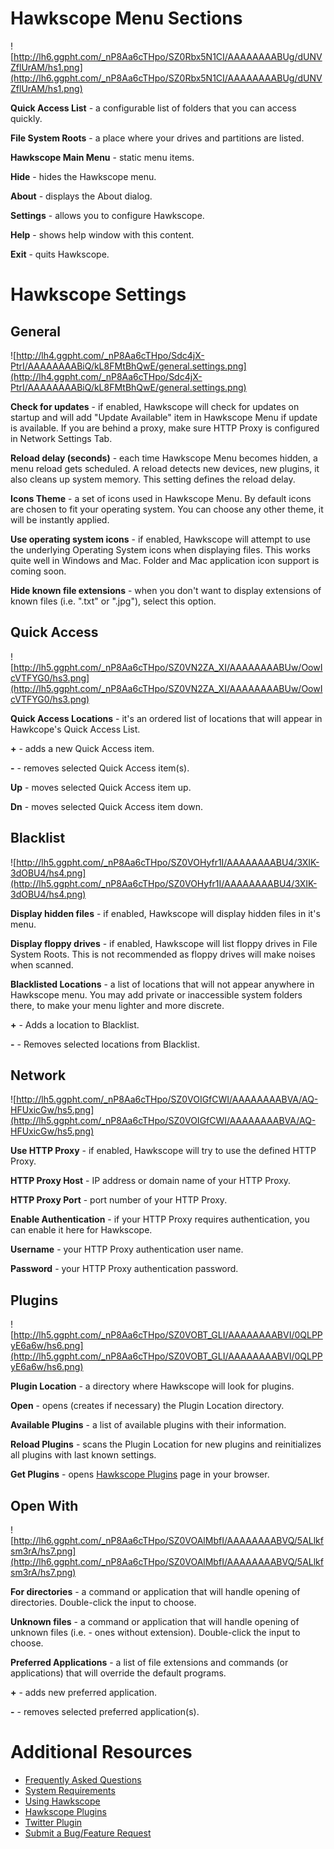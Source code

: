 # Hawkscope Menu Sections #

![http://lh6.ggpht.com/_nP8Aa6cTHpo/SZ0Rbx5N1CI/AAAAAAAABUg/dUNVZflUrAM/hs1.png](http://lh6.ggpht.com/_nP8Aa6cTHpo/SZ0Rbx5N1CI/AAAAAAAABUg/dUNVZflUrAM/hs1.png)

**Quick Access List** - a configurable list of folders that you can access quickly.

**File System Roots** - a place where your drives and partitions are listed.

**Hawkscope Main Menu** - static menu items.

**Hide** - hides the Hawkscope menu.

**About** - displays the About dialog.

**Settings** - allows you to configure Hawkscope.

**Help** - shows help window with this content.

**Exit** - quits Hawkscope.

# Hawkscope Settings #
## General ##
![http://lh4.ggpht.com/_nP8Aa6cTHpo/Sdc4jX-PtrI/AAAAAAAABiQ/kL8FMtBhQwE/general.settings.png](http://lh4.ggpht.com/_nP8Aa6cTHpo/Sdc4jX-PtrI/AAAAAAAABiQ/kL8FMtBhQwE/general.settings.png)

**Check for updates** - if enabled, Hawkscope will check for updates on startup and will add "Update Available" item in Hawkscope Menu if update is available. If you are behind a proxy, make sure HTTP Proxy is configured in Network Settings Tab.

**Reload delay (seconds)** - each time Hawkscope Menu becomes hidden, a menu reload gets scheduled. A reload detects new devices, new plugins, it also cleans up system memory. This setting defines the reload delay.

**Icons Theme** - a set of icons used in Hawkscope Menu. By default icons are chosen to fit your operating system. You can choose any other theme, it will be instantly applied.

**Use operating system icons** - if enabled, Hawkscope will attempt to use the underlying Operating System icons when displaying files. This works quite well in Windows and Mac. Folder and Mac application icon support is coming soon.

**Hide known file extensions** - when you don't want to display extensions of known files (i.e. ".txt" or ".jpg"), select this option.

## Quick Access ##
![http://lh5.ggpht.com/_nP8Aa6cTHpo/SZ0VN2ZA_XI/AAAAAAAABUw/OowIcVTFYG0/hs3.png](http://lh5.ggpht.com/_nP8Aa6cTHpo/SZ0VN2ZA_XI/AAAAAAAABUw/OowIcVTFYG0/hs3.png)

**Quick Access Locations** - it's an ordered list of locations that will appear in Hawkcope's Quick Access List.

**+** - adds a new Quick Access item.

**-** - removes selected Quick Access item(s).

**Up** - moves selected Quick Access item up.

**Dn** - moves selected Quick Access item down.

## Blacklist ##
![http://lh5.ggpht.com/_nP8Aa6cTHpo/SZ0VOHyfr1I/AAAAAAAABU4/3XIK-3dOBU4/hs4.png](http://lh5.ggpht.com/_nP8Aa6cTHpo/SZ0VOHyfr1I/AAAAAAAABU4/3XIK-3dOBU4/hs4.png)

**Display hidden files** - if enabled, Hawkscope will display hidden files in it's menu.

**Display floppy drives** - if enabled, Hawkscope will list floppy drives in File System Roots. This is not recommended as floppy drives will make noises when scanned.

**Blacklisted Locations** - a list of locations that will not appear anywhere in Hawkscope menu. You may add private or inaccessible system folders there, to make your menu lighter and more discrete.

**+** - Adds a location to Blacklist.

**-** - Removes selected locations from Blacklist.

## Network ##
![http://lh5.ggpht.com/_nP8Aa6cTHpo/SZ0VOIGfCWI/AAAAAAAABVA/AQ-HFUxicGw/hs5.png](http://lh5.ggpht.com/_nP8Aa6cTHpo/SZ0VOIGfCWI/AAAAAAAABVA/AQ-HFUxicGw/hs5.png)

**Use HTTP Proxy** - if enabled, Hawkscope will try to use the defined HTTP Proxy.

**HTTP Proxy Host** - IP address or domain name of your HTTP Proxy.

**HTTP Proxy Port** - port number of your HTTP Proxy.

**Enable Authentication** - if your HTTP Proxy requires authentication, you can enable it here for Hawkscope.

**Username** - your HTTP Proxy authentication user name.

**Password** - your HTTP Proxy authentication password.

## Plugins ##
![http://lh5.ggpht.com/_nP8Aa6cTHpo/SZ0VOBT_GLI/AAAAAAAABVI/0QLPPyE6a6w/hs6.png](http://lh5.ggpht.com/_nP8Aa6cTHpo/SZ0VOBT_GLI/AAAAAAAABVI/0QLPPyE6a6w/hs6.png)

**Plugin Location** - a directory where Hawkscope will look for plugins.

**Open** - opens (creates if necessary) the Plugin Location directory.

**Available Plugins** - a list of available plugins with their information.

**Reload Plugins** - scans the Plugin Location for new plugins and reinitializes all plugins with last known settings.

**Get Plugins** - opens [Hawkscope Plugins](Plugins.md) page in your browser.

## Open With ##
![http://lh6.ggpht.com/_nP8Aa6cTHpo/SZ0VOAlMbfI/AAAAAAAABVQ/5ALlkfsm3rA/hs7.png](http://lh6.ggpht.com/_nP8Aa6cTHpo/SZ0VOAlMbfI/AAAAAAAABVQ/5ALlkfsm3rA/hs7.png)

**For directories** - a command or application that will handle opening of directories. Double-click the input to choose.

**Unknown files** - a command or application that will handle opening of unknown files (i.e. - ones without extension). Double-click the input to choose.

**Preferred Applications** - a list of file extensions and commands (or applications) that will override the default programs.

**+** - adds new preferred application.

**-** - removes selected preferred application(s).

# Additional Resources #

  * [Frequently Asked Questions](FAQ.md)
  * [System Requirements](SystemRequirements.md)
  * [Using Hawkscope](UsingHawkscope.md)
  * [Hawkscope Plugins](Plugins.md)
  * [Twitter Plugin](http://paranoid-engineering.blogspot.com/2009/02/hawkscope-twitter-plugin.html)
  * [Submit a Bug/Feature Request](http://code.google.com/p/hawkscope/issues/entry)
